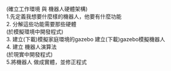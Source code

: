 (確立工作環境 與 機器人硬體架構)  
1.先定義我想要什麼樣的機器人，他要有什麼功能  
2. 分解這些功能需要那些硬體   
(於模擬環境中開發程式)  
3. 建立(下載)模擬家庭環境的gazebo 建立(下載)gazebo模擬機器人  
4. 建立 機器人演算法  
(於現實中開發程式)  
5.將機器人 做成實體，並修正程式  

